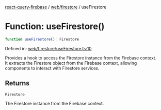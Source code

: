 [react-query-firebase](../../../modules.md) / [web/firestore](../index.md) / useFirestore

# Function: useFirestore()

```ts
function useFirestore(): Firestore
```

Defined in: [web/firestore/useFirestore.ts:10](https://github.com/vpishuk/react-query-firebase/blob/43c0734068a570cd646254bb366ccd8007f7dfed/web/firestore/useFirestore.ts#L10)

Provides a hook to access the Firestore instance from the Firebase context.
It extracts the Firestore object from the Firebase context, allowing components to interact with Firestore services.

## Returns

`Firestore`

The Firestore instance from the Firebase context.
